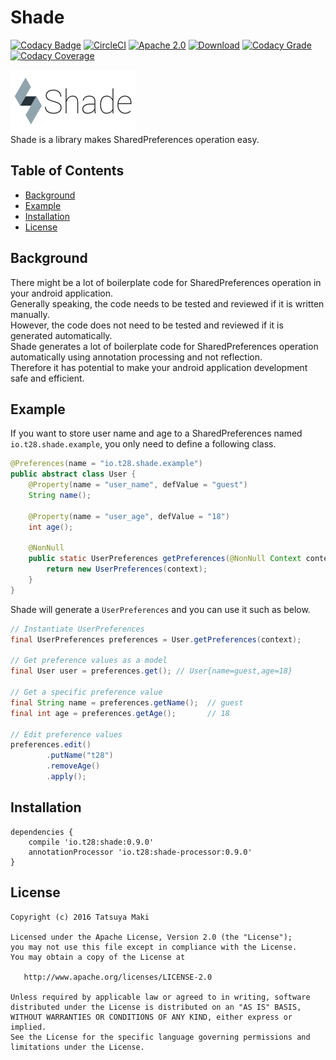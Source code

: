 # Shade

[![Codacy Badge](https://api.codacy.com/project/badge/Grade/3c7ef2214080460cbc33390143422e5d)](https://www.codacy.com/app/t28/shade?utm_source=github.com&amp;utm_medium=referral&amp;utm_content=t28hub/shade&amp;utm_campaign=badger)
[![CircleCI](https://circleci.com/gh/t28hub/shade/tree/master.svg?style=shield&circle-token=25f82fe2b019fde78e4cd770177fe7108d8fe53e)](https://circleci.com/gh/t28hub/shade/tree/master)
[![Apache 2.0](https://img.shields.io/badge/license-Apache%202.0-blue.svg)](https://github.com/t28hub/shade/blob/feature-updating-readme/LICENSE)
[![Download](https://api.bintray.com/packages/t28/maven/shade/images/download.svg)](https://bintray.com/t28/maven/shade/_latestVersion)
[![Codacy Grade](https://api.codacy.com/project/badge/Grade/b4aad6ede42c43678389cb7a915dd1a7)](https://www.codacy.com?utm_source=github.com&amp;utm_medium=referral&amp;utm_content=t28hub/shade&amp;utm_campaign=Badge_Grade)
[![Codacy Coverage](https://api.codacy.com/project/badge/Coverage/b4aad6ede42c43678389cb7a915dd1a7)](https://www.codacy.com?utm_source=github.com&amp;utm_medium=referral&amp;utm_content=t28hub/shade&amp;utm_campaign=Badge_Coverage)

![Shade](logo.png)  
Shade is a library makes SharedPreferences operation easy.

## Table of Contents
- [Background](#background)
- [Example](#example)
- [Installation](#installation)
- [License](#license)

## Background
There might be a lot of boilerplate code for SharedPreferences operation in your android application.  
Generally speaking, the code needs to be tested and reviewed if it is written manually.  
However, the code does not need to be tested and reviewed if it is generated automatically.  
Shade generates a lot of boilerplate code for SharedPreferences operation automatically using annotation processing and not reflection.  
Therefore it has potential to make your android application development safe and efficient.  

## Example
If you want to store user name and age to a SharedPreferences named `io.t28.shade.example`, you only need to define a following class.
```java
@Preferences(name = "io.t28.shade.example")
public abstract class User {
    @Property(name = "user_name", defValue = "guest")
    String name();

    @Property(name = "user_age", defValue = "18")
    int age();

    @NonNull
    public static UserPreferences getPreferences(@NonNull Context context) {
        return new UserPreferences(context);
    }
}
```
Shade will generate a `UserPreferences` and you can use it such as below.
```java
// Instantiate UserPreferences
final UserPreferences preferences = User.getPreferences(context);

// Get preference values as a model
final User user = preferences.get(); // User{name=guest,age=18}

// Get a specific preference value
final String name = preferences.getName();  // guest
final int age = preferences.getAge();       // 18

// Edit preference values
preferences.edit()
        .putName("t28")
        .removeAge()
        .apply();
```


## Installation
```
dependencies {
    compile 'io.t28:shade:0.9.0'
    annotationProcessor 'io.t28:shade-processor:0.9.0'
}
```

## License
```
Copyright (c) 2016 Tatsuya Maki

Licensed under the Apache License, Version 2.0 (the "License");
you may not use this file except in compliance with the License.
You may obtain a copy of the License at

   http://www.apache.org/licenses/LICENSE-2.0

Unless required by applicable law or agreed to in writing, software
distributed under the License is distributed on an "AS IS" BASIS,
WITHOUT WARRANTIES OR CONDITIONS OF ANY KIND, either express or implied.
See the License for the specific language governing permissions and
limitations under the License.
```
